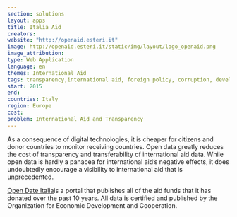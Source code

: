 ```yaml
---
section: solutions
layout: apps
title: Italia Aid 
creators: 
website: "http://openaid.esteri.it"
image: http://openaid.esteri.it/static/img/layout/logo_openaid.png
image_attribution:
type: Web Application 
language: en
themes: International Aid
tags: transparency,international aid, foreign policy, corruption, development
start: 2015
end: 
countries: Italy
region: Europe
cost: 
problem: International Aid and Transparency
---
```

As a consequence of digital technologies, it is cheaper for citizens and donor countries to monitor receiving countries. Open data greatly reduces the cost of transparency and transferability of international aid data. While open data is hardly a panacea for international aid’s negative effects, it does undoubtedly encourage a visibility to international aid that is unprecedented.   

[Open Date Italia](http://openaid.esteri.it)is a portal that publishes all of the aid funds that it has donated over the past 10 years. All data is certified and published by the Organization for Economic Development and Cooperation.

